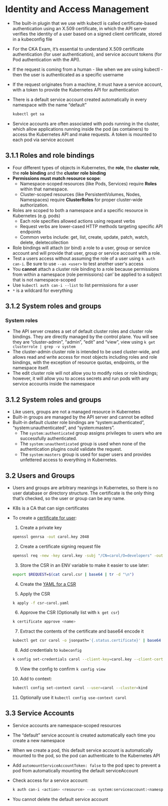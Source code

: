 # Identity and Access Management

- The built-in plugin that we use with kubectl is called certificate-based authentication using an X.509 certificate, in which the API server verifies the identity of a user based on a signed client certificate, stored in a kubeconfig file
- For the CKA Exam, it’s essential to understand X.509 certificate authentication (for user authentication), and service account tokens (for Pod authentication with the API).
- If the request is coming from a human - like when we are using kubectl - then the user is authenticated as a specific username
- If the request originates from a machine, it must have a service account, with a token to provide the Kubernetes API for authentication
- There is a default service account created automatically in every namespace with the name “default”

    ```bash
    kubectl get sa
    ```

- Service accounts are often associated with pods running in the cluster, which allow applications running inside the pod (as containers) to access the Kubernetes API and make requests. A token is mounted to each pod via service account

## 3.1.1 Roles and role bindings

- Four different types of objects in Kubernetes, the **role**, the **cluster** **role**, the **role** **binding** and the **cluster** **role** **binding**
- **Permissions must match resource scope**:
  - Namespace-scoped resources (like Pods, Services) require **Roles** within that namespace.
  - Cluster-scoped resources (like PersistentVolumes, Nodes, Namespaces) require **ClusterRoles** for proper cluster-wide authorization.
- Roles are scoped to both a namespace and a specific resource in Kubernetes (e.g. pods)
  - Each role specifies allowed actions using request verbs
  - Request verbs are lower-cased HTTP methods targeting specific API endpoints
  - Common verbs include: get, list, create, update, patch, watch, delete, deletecollection
- Role bindings will attach (or bind) a role to a user, group or service account and will provide that user, group or service account with a role.
- Test a users access without assuming the role of a user using `k auth can-i`. Be sure to use `--as <user>` to test another user's access
- You **cannot** attach a cluster role binding to a role because permissions from within a namespace (role permissions) can’ be applied to a subject that is not namespace-scoped
- Use `kubectl auth can-i --list` to list permissions for a user
- `*` is a wildcard for everything

## 3.1.2 System roles and groups

### System roles

- The API server creates a set of default cluster roles and cluster role bindings. They are directly managed by the control plane. You will see they are “cluster-admin”, “admin”, “edit” and “view”, view using `k get clusterrole | grep -v system`
- The cluster-admin cluster role is intended to be used cluster-wide, and allows read and write access for most objects including roles and role bindings, with the exception of resource quotas, endpoints, or the namespace itself.
- The edit cluster role will not allow you to modify roles or role bindings; however, it will allow you to access secrets and run pods with any service accounts inside the namespace

## 3.1.2 System roles and groups

- Like users, groups are not a managed resource in Kubernetes
- Built-in groups are managed by the API server and cannot be edited
- Built-in default cluster role bindings are “system:authenticated”, “system:unauthenticated”, and “system:masters”.
  - The `system:authenticated` group assigns privileges to users who are successfully authenticated.
  - The `system:unauthenticated` group is used when none of the authentication plugins could validate the request.
  - The `system:masters` group is used for super users and provides unfettered access to everything in Kubernetes.

## 3.2 Users and Groups

- Users and groups are arbitrary meanings in Kubernetes, so there is no user database or directory structure. The certificate is the only thing that’s checked, so the user or group can be any name.
- K8s is a CA that can sign certificates
- To create a [certificate for user](https://kubernetes.io/docs/tasks/tls/certificate-issue-client-csr/):
  1. Create a private key

  ```bash
  openssl genrsa -out carol.key 2048
  ```

  2. Create a certificate signing request file

  ```bash
  openssl req -new -key carol.key -subj "/CN=carol/O=developers" -out carol.csr
  ```

  3. Store the CSR in an ENV variable to make it easier to use later:

  ```bash
  export $REQUEST=$(cat carol.csr | base64 | tr -d "\n")
  ```

  4. Create the [YAML for a CSR](https://kubernetes.io/docs/reference/access-authn-authz/certificate-signing-requests/#create-certificatesigningrequest)

  5. Apply the CSR 

    ```bash
    k apply -f csr-carol.yaml
    ```

  6. Approve the CSR (Optionally list with `k get csr`)

    ```bash
    k certificate approve <name>
    ```

  7. Extract the contents of the certificate and base64 encode it

    ```bash
    kubectl get csr carol -o jsonpath='{.status.certificate}' | base64 -d > carol.crt
    ```

  8. Add credentials to `kubeconfig`

    ```bash
    k config set-credentials carol --client-key=carol.key --client-certificate=carol.crt --embed-certs
    ```
    
  9. View the config to confirm `k config view`

  10. Add to context:

    ```bash
    kubectl config set-context carol --user=carol --cluster=kind
    ```

  11. Optionally use it `kubectl config use-context carol`

## 3.3 Service Accounts

- Service accounts are namespace-scoped resources
- The “default” service account is created automatically each time you create a new namespace
- When we create a pod, this default service account is automatically mounted to the pod, so the pod can authenticate to the Kubernetes API
- Add `automountServiceAccountToken: false` to the pod spec to prevent a pod from automatically mounting the default serviceAccount
- Check access for a service account:

  ```bash
  k auth can-i <action> <resource> --as system:serviceaccount:<namespace>:<sa-name> 
  ```

- You cannot delete the default service account

